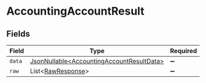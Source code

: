 # AccountingAccountResult


## Fields

| Field                                                                                                | Type                                                                                                 | Required                                                                                             | Description                                                                                          |
| ---------------------------------------------------------------------------------------------------- | ---------------------------------------------------------------------------------------------------- | ---------------------------------------------------------------------------------------------------- | ---------------------------------------------------------------------------------------------------- |
| `data`                                                                                               | [JsonNullable\<AccountingAccountResultData>](../../models/components/AccountingAccountResultData.md) | :heavy_minus_sign:                                                                                   | N/A                                                                                                  |
| `raw`                                                                                                | List\<[RawResponse](../../models/components/RawResponse.md)>                                         | :heavy_minus_sign:                                                                                   | N/A                                                                                                  |